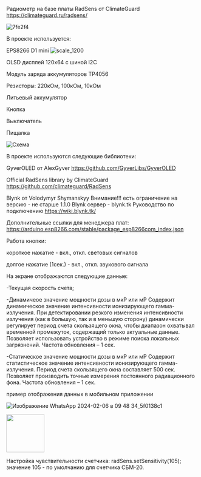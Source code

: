 Радиометр на базе платы RadSens от ClimateGuard
https://climateguard.ru/radsens/

![7fe2f4](https://github.com/dimkra/RadSens-Blynk.tk/assets/37121139/c7f5860e-bdcb-4521-91ef-df862f12660b)


В проекте используется:

EPS8266 D1 mini
![scale_1200](https://github.com/dimkra/RadSens-Blynk.tk/assets/37121139/f4abab11-0c14-4171-95e0-d45c29d0f995)

OLSD дисплей 120х64 с шиной  I2C

Модуль заряда аккумуляторов TP4056

Резисторы: 220кОм, 100кОм, 10кОм

Литьевый аккумулятор

Кнопка

Выключатель

Пищалка

![Схема](https://github.com/dimkra/RadSens-Blynk.tk/assets/37121139/4fac085c-ec10-4862-9456-7bf28099bbb1)

В проекте используются следующие библиотеки:

GyverOLED от AlexGyver
https://github.com/GyverLibs/GyverOLED

Official RadSens library by ClimateGuard
https://github.com/climateguard/RadSens

Blynk от Volodymyr Shymanskyy Внимание!!! есть ограничение на версию - не старше 1.1.0
Blynk сервер - blynk.tk
Руководство по подключению https://wiki.blynk.tk/

Дополнительные ссылки для менеджера плат: https://arduino.esp8266.com/stable/package_esp8266com_index.json


Работа кнопки:

короткое нажатие - вкл., откл. световых сигналов

долгое нажатие (1сек.) - вкл., откл. звукового сигнала

На экране отображаются следующие данные:

-Текущая скорость счета;

-Динамичеое значение мощности дозы в мкР или мР
Содержит динамическое значение интенсивности ионизирующего гамма-
излучения. При детектировании резкого изменения интенсивности излучения
(как в большую, так и в меньшую сторону) динамически регулирует период счета
скользящего окна, чтобы диапазон охватывал временной промежуток,
содержащий только актуальные данные. Позволяет использовать устройство в
режиме поиска локальных загрязнений. Частота обновления – 1 сек.

-Статическое значение мощности дозы в мкР или мР
Содержит статистическое значение интенсивности ионизирующего гамма-
излучения. Период счета скользящего окна составляет 500 сек. Позволяет
производить точные измерения постоянного радиационного фона. Частота
обновления – 1 сек.

пример отображения данных в мобильном приложении


![Изображение WhatsApp 2024-02-06 в 09 48 34_5f0138c1](https://github.com/dimkra/RadSens-Blynk.tk/assets/37121139/c710e1c0-8256-446f-a18e-244fac3d791f)


<img src="[https://your-image-url.type](https://github.com/dimkra/RadSens-Blynk.tk/assets/37121139/c710e1c0-8256-446f-a18e-244fac3d791f)" width="100" height="100">

Настройка чувствительности счетчика:
radSens.setSensitivity(105);
значение 105 - по умолчанию для счетчика СБМ-20.
